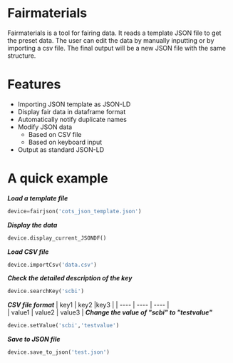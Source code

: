﻿# Fairmaterials

Fairmaterials is a tool for fairing data. It reads a template JSON file to get the preset data. The user can edit the data by manually inputting or by importing a csv file. The final output will be a new JSON file with the same structure. 


# Features


 -  Importing JSON template as JSON-LD
 -   Display fair data in dataframe format
 -   Automatically notify duplicate names
 -   Modify JSON data
		- Based on CSV file
		- Based on keyboard input
 -   Output as standard JSON-LD

#  A quick example
***Load a template file***
```python
device=fairjson('cots_json_template.json')
``` 
***Display the data***
```python
device.display_current_JSONDF()
``` 
***Load CSV file***
```python
device.importCsv('data.csv')
``` 
***Check the detailed description of the key***
```python
device.searchKey('scbi')
``` 
***CSV file format***
|  key1  |  key2  |key3  |
  |  ----  |  ----  |  ----  |  
  |  value1  |  value2  | value3  |
***Change the value of "scbi" to "testvalue"*** 
```python
device.setValue('scbi','testvalue')
``` 
***Save to JSON file***
```python
device.save_to_json('test.json')
``` 



